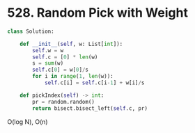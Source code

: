 # 528. Random Pick with Weight

```python
class Solution:

    def __init__(self, w: List[int]):
        self.w = w
        self.c = [0] * len(w)
        s = sum(w)
        self.c[0] = w[0]/s
        for i in range(1, len(w)):
            self.c[i] = self.c[i-1] + w[i]/s

    def pickIndex(self) -> int:
        pr = random.random()
        return bisect.bisect_left(self.c, pr)
```


O(log N), O(n)